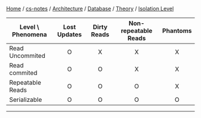 [Home](https://mengxianbin.github.io) /
[cs-notes](https://mengxianbin.github.io/cs-notes/site) /
[Architecture](https://mengxianbin.github.io/cs-notes/site/Architecture) /
[Database](https://mengxianbin.github.io/cs-notes/site/Architecture/Database) /
[Theory](https://mengxianbin.github.io/cs-notes/site/Architecture/Database/Theory) /
[Isolation Level](https://mengxianbin.github.io/cs-notes/site/Architecture/Database/Theory/Isolation%20Level)

| Level \ Phenomena | Lost Updates | Dirty Reads | Non-repeatable Reads | Phantoms |
|-------------------|:------------:|:-----------:|:--------------------:|:--------:|
| Read Uncommited   |      O       |      X      |          X           |    X     |
| Read commited     |      O       |      O      |          X           |    X     |
| Repeatable Reads  |      O       |      O      |          O           |    X     |
| Serializable      |      O       |      O      |          O           |    O     |

---
